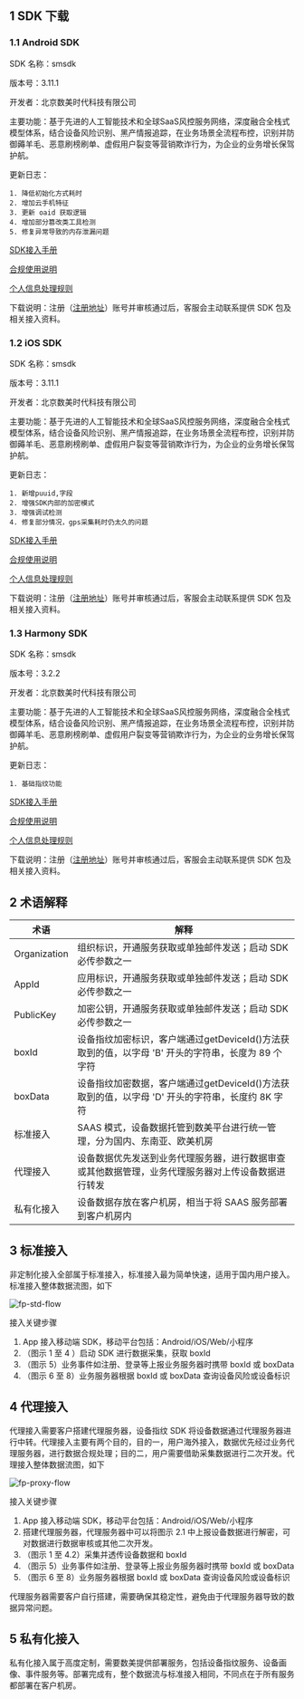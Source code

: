 ## 1 SDK 下载

### 1.1 Android SDK 

SDK 名称：smsdk

版本号：3.11.1

开发者：北京数美时代科技有限公司

主要功能：基于先进的人工智能技术和全球SaaS风控服务网络，深度融合全栈式模型体系，结合设备风险识别、黑产情报追踪，在业务场景全流程布控，识别并防御薅羊毛、恶意刷榜刷单、虚假用户裂变等营销欺诈行为，为企业的业务增长保驾护航。

更新日志：

```
1. 降低初始化方式耗时
2. 增加云手机特征
3. 更新 oaid 获取逻辑
4. 增加部分篡改类工具检测
5. 修复异常导致的内存泄漏问题
```

[SDK接入手册](https://help.ishumei.com/docs/tw/sdk/android/developDoc)

[合规使用说明](https://help.ishumei.com/docs/tw/sdk/guide/developDoc)

[个人信息处理规则](https://www.ishumei.com/legal/cn/privacy.html?productHelp=/docs/tw/sdk/guide/developDoc)

下载说明：注册（[注册地址](https://www.ishumei.com/account/register.html?crmSource=%E8%AE%BE%E5%A4%87%E6%8C%87%E7%BA%B9-banner)）账号并审核通过后，客服会主动联系提供 SDK 包及相关接入资料。

### 1.2 iOS SDK

SDK 名称：smsdk

版本号：3.11.1

开发者：北京数美时代科技有限公司

主要功能：基于先进的人工智能技术和全球SaaS风控服务网络，深度融合全栈式模型体系，结合设备风险识别、黑产情报追踪，在业务场景全流程布控，识别并防御薅羊毛、恶意刷榜刷单、虚假用户裂变等营销欺诈行为，为企业的业务增长保驾护航。

更新日志：

```
1. 新增puuid,字段
2. 增强SDK内部的加密模式
3. 增强调试检测
4. 修复部分情况，gps采集耗时仍太久的问题
```

[SDK接入手册](https://help.ishumei.com/docs/tw/sdk/iOS/developDoc)

[合规使用说明](https://help.ishumei.com/docs/tw/sdk/guide/developDoc)

[个人信息处理规则](https://www.ishumei.com/legal/cn/privacy.html?productHelp=/docs/tw/sdk/guide/developDoc)

下载说明：注册（[注册地址](https://www.ishumei.com/account/register.html?crmSource=%E8%AE%BE%E5%A4%87%E6%8C%87%E7%BA%B9-banner)）账号并审核通过后，客服会主动联系提供 SDK 包及相关接入资料。

### 1.3 Harmony SDK

SDK 名称：smsdk

版本号：3.2.2

开发者：北京数美时代科技有限公司

主要功能：基于先进的人工智能技术和全球SaaS风控服务网络，深度融合全栈式模型体系，结合设备风险识别、黑产情报追踪，在业务场景全流程布控，识别并防御薅羊毛、恶意刷榜刷单、虚假用户裂变等营销欺诈行为，为企业的业务增长保驾护航。

更新日志：

```
1. 基础指纹功能
```

[SDK接入手册](https://help.ishumei.com/docs/tw/sdk/harmony/developDoc)

[合规使用说明](https://help.ishumei.com/docs/tw/sdk/guide/developDoc)

[个人信息处理规则](https://www.ishumei.com/legal/cn/privacy.html?productHelp=/docs/tw/sdk/guide/developDoc)

下载说明：注册（[注册地址](https://www.ishumei.com/account/register.html?crmSource=%E8%AE%BE%E5%A4%87%E6%8C%87%E7%BA%B9-banner)）账号并审核通过后，客服会主动联系提供 SDK 包及相关接入资料。

## 2 术语解释

| 术语         | 解释                                                         |
| ------------ | ------------------------------------------------------------ |
| Organization | 组织标识，开通服务获取或单独邮件发送；启动 SDK 必传参数之一 |
| AppId        | 应用标识，开通服务获取或单独邮件发送；启动 SDK 必传参数之一 |
| PublicKey    | 加密公钥，开通服务获取或单独邮件发送；启动 SDK 必传参数之一 |
| boxId        | 设备指纹加密标识，客户端通过getDeviceId()方法获取到的值，以字母 'B' 开头的字符串，长度为 89 个字符 |
| boxData      | 设备指纹加密数据，客户端通过getDeviceId()方法获取到的值，以字母 'D' 开头的字符串，长度约 8K 字符 |
| 标准接入     | SAAS 模式，设备数据托管到数美平台进行统一管理，分为国内、东南亚、欧美机房 |
| 代理接入     | 设备数据优先发送到业务代理服务器，进行数据审查或其他数据管理，业务代理服务器对上传设备数据进行转发 |
| 私有化接入   | 设备数据存放在客户机房，相当于将 SAAS 服务部署到客户机房内   |

## 3 标准接入

非定制化接入全部属于标准接入，标准接入最为简单快速，适用于国内用户接入。标准接入整体数据流图，如下

![fp-std-flow](./res/fp-std-flow.png)

接入关键步骤

1. App 接入移动端 SDK，移动平台包括：Android/iOS/Web/小程序
2. （图示 1 至 4 ）启动 SDK 进行数据采集，获取 boxId
3. （图示 5）业务事件如注册、登录等上报业务服务器时携带 boxId 或 boxData
4. （图示 6 至 8）业务服务器根据 boxId 或 boxData 查询设备风险或设备标识

## 4 代理接入

代理接入需要客户搭建代理服务器，设备指纹 SDK 将设备数据通过代理服务器进行中转。代理接入主要有两个目的，目的一，用户海外接入，数据优先经过业务代理服务器，进行数据合规处理；目的二，用户需要借助采集数据进行二次开发。代理接入整体数据流图，如下

![fp-proxy-flow](./res/fp-proxy-flow.png)

接入关键步骤

1. App 接入移动端 SDK，移动平台包括：Android/iOS/Web/小程序
2. 搭建代理服务器，代理服务器中可以将图示 2.1 中上报设备数据进行解密，可对数据进行数据审核或其他二次开发。
3. （图示 1 至 4.2）采集并透传设备数据和 boxId
4. （图示 5）业务事件如注册、登录等上报业务服务器时携带 boxId 或 boxData
5. （图示 6 至 8）业务服务器根据 boxId 或 boxData 查询设备风险或设备标识

代理服务器需要客户自行搭建，需要确保其稳定性，避免由于代理服务器导致的数据异常问题。

## 5 私有化接入

私有化接入属于高度定制，需要数美提供部署服务，包括设备指纹服务、设备画像、事件服务等。部署完成有，整个数据流与标准接入相同，不同点在于所有服务都部署在客户机房。
